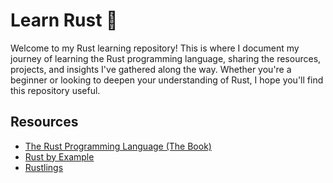 # Learn Rust 🦀

Welcome to my Rust learning repository! This is where I document my journey of learning the Rust programming language, sharing the resources, projects, and insights I've gathered along the way. Whether you're a beginner or looking to deepen your understanding of Rust, I hope you'll find this repository useful.
 
## Resources

- [The Rust Programming Language (The Book)](https://doc.rust-lang.org/book/)
- [Rust by Example](https://doc.rust-lang.org/rust-by-example/)
- [Rustlings](https://github.com/rust-lang/rustlings)
